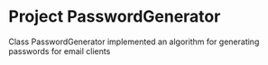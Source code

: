 # Project PasswordGenerator 

Class PasswordGenerator implemented an algorithm for generating passwords for email clients
